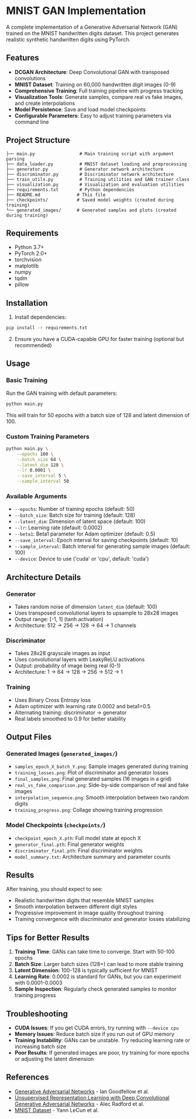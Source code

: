 # MNIST GAN Implementation

A complete implementation of a Generative Adversarial Network (GAN) trained on the MNIST handwritten digits dataset. This project generates realistic synthetic handwritten digits using PyTorch.

## Features

- **DCGAN Architecture**: Deep Convolutional GAN with transposed convolutions
- **MNIST Dataset**: Training on 60,000 handwritten digit images (0-9)
- **Comprehensive Training**: Full training pipeline with progress tracking
- **Visualization Tools**: Generate samples, compare real vs fake images, and create interpolations
- **Model Persistence**: Save and load model checkpoints
- **Configurable Parameters**: Easy to adjust training parameters via command line

## Project Structure

```
├── main.py                 # Main training script with argument parsing
├── data_loader.py          # MNIST dataset loading and preprocessing
├── generator.py            # Generator network architecture
├── discriminator.py        # Discriminator network architecture
├── train_utils.py          # Training utilities and GAN trainer class
├── visualization.py        # Visualization and evaluation utilities
├── requirements.txt        # Python dependencies
├── README.md              # This file
├── checkpoints/           # Saved model weights (created during training)
└── generated_images/      # Generated samples and plots (created during training)
```

## Requirements

- Python 3.7+
- PyTorch 2.0+
- torchvision
- matplotlib
- numpy
- tqdm
- pillow

## Installation

1. Install dependencies:

```bash
pip install -r requirements.txt
```

2. Ensure you have a CUDA-capable GPU for faster training (optional but recommended)

## Usage

### Basic Training

Run the GAN training with default parameters:

```bash
python main.py
```

This will train for 50 epochs with a batch size of 128 and latent dimension of 100.

### Custom Training Parameters

```bash
python main.py \
    --epochs 100 \
    --batch_size 64 \
    --latent_dim 128 \
    --lr 0.0001 \
    --save_interval 5 \
    --sample_interval 50
```

### Available Arguments

- `--epochs`: Number of training epochs (default: 50)
- `--batch_size`: Batch size for training (default: 128)
- `--latent_dim`: Dimension of latent space (default: 100)
- `--lr`: Learning rate (default: 0.0002)
- `--beta1`: Beta1 parameter for Adam optimizer (default: 0.5)
- `--save_interval`: Epoch interval for saving checkpoints (default: 10)
- `--sample_interval`: Batch interval for generating sample images (default: 100)
- `--device`: Device to use ('cuda' or 'cpu', default: 'cuda')

## Architecture Details

### Generator

- Takes random noise of dimension `latent_dim` (default: 100)
- Uses transposed convolutional layers to upsample to 28x28 images
- Output range: [-1, 1] (tanh activation)
- Architecture: 512 → 256 → 128 → 64 → 1 channels

### Discriminator

- Takes 28x28 grayscale images as input
- Uses convolutional layers with LeakyReLU activations
- Output: probability of image being real (0-1)
- Architecture: 1 → 64 → 128 → 256 → 512 → 1

### Training

- Uses Binary Cross Entropy loss
- Adam optimizer with learning rate 0.0002 and beta1=0.5
- Alternating training: discriminator → generator
- Real labels smoothed to 0.9 for better stability

## Output Files

### Generated Images (`generated_images/`)

- `samples_epoch_X_batch_Y.png`: Sample images generated during training
- `training_losses.png`: Plot of discriminator and generator losses
- `final_samples.png`: Final generated samples (16 images in a grid)
- `real_vs_fake_comparison.png`: Side-by-side comparison of real and fake images
- `interpolation_sequence.png`: Smooth interpolation between two random digits
- `training_progress.png`: Collage showing training progression

### Model Checkpoints (`checkpoints/`)

- `checkpoint_epoch_X.pth`: Full model state at epoch X
- `generator_final.pth`: Final generator weights
- `discriminator_final.pth`: Final discriminator weights
- `model_summary.txt`: Architecture summary and parameter counts

## Results

After training, you should expect to see:

- Realistic handwritten digits that resemble MNIST samples
- Smooth interpolation between different digit styles
- Progressive improvement in image quality throughout training
- Training convergence with discriminator and generator losses stabilizing

## Tips for Better Results

1. **Training Time**: GANs can take time to converge. Start with 50-100 epochs
2. **Batch Size**: Larger batch sizes (128+) can lead to more stable training
3. **Latent Dimension**: 100-128 is typically sufficient for MNIST
4. **Learning Rate**: 0.0002 is standard for GANs, but you can experiment with 0.0001-0.0003
5. **Sample Inspection**: Regularly check generated samples to monitor training progress

## Troubleshooting

- **CUDA Issues**: If you get CUDA errors, try running with `--device cpu`
- **Memory Issues**: Reduce batch size if you run out of GPU memory
- **Training Instability**: GANs can be unstable. Try reducing learning rate or increasing batch size
- **Poor Results**: If generated images are poor, try training for more epochs or adjusting the latent dimension

## References

- [Generative Adversarial Networks](https://arxiv.org/abs/1406.2661) - Ian Goodfellow et al.
- [Unsupervised Representation Learning with Deep Convolutional Generative Adversarial Networks](https://arxiv.org/abs/1511.06434) - Alec Radford et al.
- [MNIST Dataset](http://yann.lecun.com/exdb/mnist/) - Yann LeCun et al.
